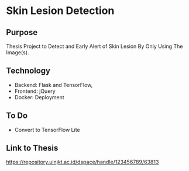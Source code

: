 # Skin Lesion Detection

## Purpose
Thesis Project to Detect and Early Alert of Skin Lesion By Only Using The Image(s). 

## Technology
- Backend: Flask and TensorFlow, 
- Frontend: jQuery
- Docker: Deployment

## To Do
- Convert to TensorFlow Lite

## Link to Thesis
https://repository.uinjkt.ac.id/dspace/handle/123456789/63813
